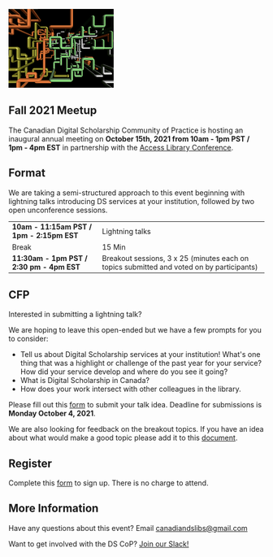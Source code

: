 
![CDSLib 'Logo'](images/pipes.png)

## Fall 2021 Meetup

The Canadian Digital Scholarship Community of Practice is hosting an inaugural annual meeting on **October 15th, 2021 from 10am - 1pm PST / 1pm - 4pm EST** in partnership with the [Access Library Conference](https://accessconference.ca/).

## Format

We are taking a semi-structured approach to this event beginning with lightning talks introducing DS services at your institution, followed by two open unconference sessions.

|||
|---|---|
|**10am - 11:15am PST / 1pm - 2:15pm EST** |Lightning talks|
|Break|15 Min|
|**11:30am - 1pm PST / 2:30 pm - 4pm EST** |Breakout sessions, 3 x 25 (minutes each on topics submitted and voted on by participants)|

## CFP

Interested in submitting a lightning talk? 

We are hoping to leave this open-ended but we have a few prompts for you to consider:
- Tell us about Digital Scholarship services at your institution! What's one thing that was a highlight or challenge of the past year for your service? How did your service develop and where do you see it going?
-  What is Digital Scholarship in Canada? 
- How does your work intersect with other colleagues in the library. 

Please fill out this [form](https://forms.gle/aMaA3x35J1KjCCtJA) to submit your talk idea. Deadline for submissions is **Monday October 4, 2021**.

We are also looking for feedback on the breakout topics. If you have an idea about what would make a good topic please add it to this [document](https://docs.google.com/spreadsheets/d/14HrcZlSJ82YQcTVlnyANVSuBHd7c6__KLsT4vPdMjhA/edit?usp=sharing).

## Register

Complete this [form](https://www.eventbrite.ca/e/canadian-digital-scholarship-libs-community-of-practice-annual-meeting-tickets-170482714388) to sign up. There is no charge to attend.


## More Information


Have any questions about this event? Email [canadiandslibs@gmail.com](mailto:canadiandslibs@gmail.com)

Want to get involved with the DS CoP? [Join our Slack!](https://join.slack.com/t/digitalscholincanada/shared_invite/zt-ue43gysy-wAgpaDkoclcWKW1cQ1S~gw)

